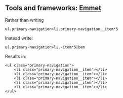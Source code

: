 ##  Tools and frameworks: [Emmet](http://docs.emmet.io/filters/bem/)

Rather than writing

    ul.primary-navigation>li.primary-navigation__item*5

Instead write:

    ul.primary-navigation>li.-item*5|bem

Results in:

    <ul class="primary-navigation">
        <li class="primary-navigation__item"></li>
        <li class="primary-navigation__item"></li>
        <li class="primary-navigation__item"></li>
        <li class="primary-navigation__item"></li>
        <li class="primary-navigation__item"></li>
    </ul>


<aside data-markdown class="notes">

</aside>
